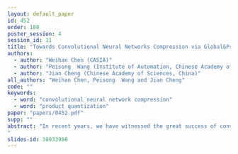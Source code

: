 ```yaml
---
layout: default_paper
id: 452
order: 180
poster_session: 4
session_id: 11
title: "Towards Convolutional Neural Networks Compression via Global&Progressive Product Quantization"
authors:
  - author: "Weihan Chen (CASIA)"
  - author: "Peisong  Wang (Institute of Automation, Chinese Academy of Sciences)"
  - author: "Jian Cheng (Chinese Academy of Sciences, China)"
all_authors: "Weihan Chen, Peisong  Wang and Jian Cheng"
code: ""
keywords:
  - word: "convolutional neural network compression"
  - word: "product quantization"
paper: "papers/0452.pdf"
supp: ""
abstract: "In recent years, we have witnessed the great success of convolutional neural networks in a wide range of visual applications. However, these networks are typically deficient due to the high cost in storage and computation, which prohibits their further extensions to resource-limited applications. In this paper, we introduce Global&Progressive Product Quantization(G&P PQ), an end-to-end product quantization based network compression method, to merge the separate quantization and finetuning process into a consistent training framework. Compared to existing two-stage methods, we avoid the time-consuming process of choosing layer-wise finetuning hyperparameters and also make the network capable of learning complex dependencies among layers by quantizing globally and progres- sively. To validate the effectiveness, we benchmark G&P PQ by applying it to ResNet-like architectures for image classification and demonstrate state-of- the-art tradeoff in terms of model size vs. accuracy with extensive compression configurations.
"
slides-id: 38933980
---
```

